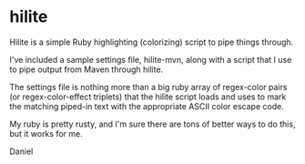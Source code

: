 # hilite

Hilite is a simple Ruby highlighting (colorizing) script to pipe
things through. 

I've included a sample settings file, hilite-mvn, along with a script
that I use to pipe output from Maven through hilite.

The settings file is nothing more than a big ruby array of regex-color
pairs (or regex-color-effect triplets) that the hilite script loads
and uses to mark the matching piped-in text with the appropriate ASCII
color escape code.

My ruby is pretty rusty, and I'm sure there are tons of better ways to
do this, but it works for me.

Daniel

